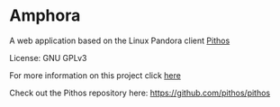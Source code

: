 # Amphora
A web application based on the Linux Pandora client [Pithos](https://pithos.github.io/)

License: GNU GPLv3

For more information on this project click [here](https://github.com/krab7191/Amphora)


Check out the Pithos repository here:
https://github.com/pithos/pithos
